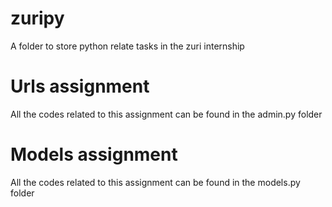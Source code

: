 # zuripy
A folder to store python relate tasks in the zuri internship

# Urls assignment
All the codes related to this assignment can be found in the admin.py folder


# Models assignment
All the codes related to this assignment can be found in the models.py folder
